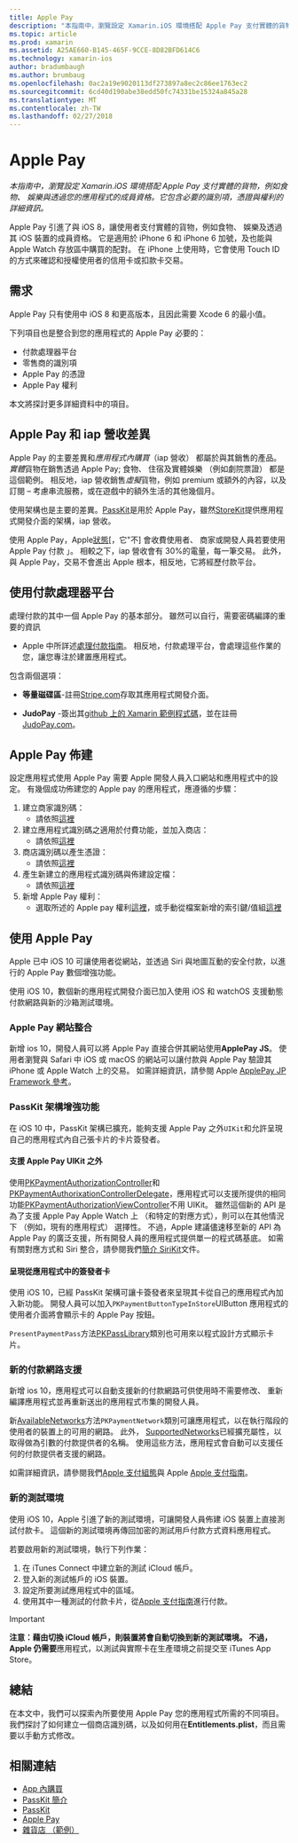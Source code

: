 ```yaml
---
title: Apple Pay
description: "本指南中，瀏覽設定 Xamarin.iOS 環境搭配 Apple Pay 支付實體的貨物，例如食物、 娛樂與透過您的應用程式的成員資格。 它包含必要的識別項，憑證與權利的詳細資訊。"
ms.topic: article
ms.prod: xamarin
ms.assetid: A25AE660-B145-465F-9CCE-8D82BFD614C6
ms.technology: xamarin-ios
author: bradumbaugh
ms.author: brumbaug
ms.openlocfilehash: 0ac2a19e9020113df273897a8ec2c86ee1763ec2
ms.sourcegitcommit: 6cd40d190abe38edd50fc74331be15324a845a28
ms.translationtype: MT
ms.contentlocale: zh-TW
ms.lasthandoff: 02/27/2018
---
```

# <a name="apple-pay"></a>Apple Pay

_本指南中，瀏覽設定 Xamarin.iOS 環境搭配 Apple Pay 支付實體的貨物，例如食物、 娛樂與透過您的應用程式的成員資格。它包含必要的識別項，憑證與權利的詳細資訊。_


Apple Pay 引進了與 iOS 8，讓使用者支付實體的貨物，例如食物、 娛樂及透過其 iOS 裝置的成員資格。 它是適用於 iPhone 6 和 iPhone 6 加號，及也能與 Apple Watch 存放區中購買的配對。 在 iPhone 上使用時，它會使用 Touch ID 的方式來確認和授權使用者的信用卡或扣款卡交易。


## <a name="requirements"></a>需求

Apple Pay 只有使用中 iOS 8 和更高版本，且因此需要 Xcode 6 的最小值。

下列項目也是整合到您的應用程式的 Apple Pay 必要的：

 - 付款處理器平台
 - 零售商的識別項
 - Apple Pay 的憑證
 - Apple Pay 權利

本文將探討更多詳細資料中的項目。

## <a name="differences-between-apple-pay-and-iap"></a>Apple Pay 和 iap 營收差異

Apple Pay 的主要差異和*應用程式內購買*（iap 營收） 都屬於與其銷售的產品。 *實體*貨物在銷售透過 Apple Pay; 食物、 住宿及實體娛樂 （例如劇院票證） 都是這個範例。 相反地，iap 營收銷售*虛擬*貨物，例如 premium 或額外的內容，以及訂閱 – 考慮串流服務，或在遊戲中的額外生活的其他幾個月。

使用架構也是主要的差異。[PassKit](https://developer.apple.com/library/ios/documentation/PassKit/Reference/PKPaymentAuthorizationViewController_Ref/)是用於 Apple Pay，雖然[StoreKit](https://developer.apple.com/library/ios/documentation/PassKit/Reference/PKPaymentAuthorizationViewController_Ref/)提供應用程式開發介面的架構，iap 營收。

使用 Apple Pay，Apple[狀態](https://developer.apple.com/apple-pay/Getting-Started-with-Apple-Pay.pdf)[，它"不] 會收費使用者、 商家或開發人員若要使用 Apple Pay 付款 」。 相較之下，iap 營收會有 30%的電量，每一筆交易。 此外，與 Apple Pay，交易不會進出 Apple 根本，相反地，它將經歷付款平台。


## <a name="using-a-payment-processor-platform"></a>使用付款處理器平台

處理付款的其中一個 Apple Pay 的基本部分。 雖然可以自行，需要密碼編譯的重要的資訊
- Apple 中所詳述[處理付款指南](https://developer.apple.com/library/ios/ApplePay_Guide/ProcessPayment.html)。
相反地，付款處理平台，會處理這些作業的您，讓您專注於建置應用程式。

包含兩個選項：

- **等量磁碟區**-註冊[Stripe.com](https://stripe.com/)存取其應用程式開發介面。

- **JudoPay** -簽出其[github 上的 Xamarin 範例程式碼](https://github.com/Judopay/Xamarin-Sample-App)，並在註冊[JudoPay.com](https://www.judopay.com/)。


## <a name="provisioning-for-apple-pay"></a>Apple Pay 佈建

設定應用程式使用 Apple Pay 需要 Apple 開發人員入口網站和應用程式中的設定。 有幾個成功佈建您的 Apple pay 的應用程式，應遵循的步驟：

1. 建立商家識別碼：
    - 請依照[這裡](~/ios/deploy-test/provisioning/capabilities/apple-pay-capabilities.md#merchantid)
2. 建立應用程式識別碼之適用於付費功能，並加入商店：
    - 請依照[這裡](~/ios/deploy-test/provisioning/capabilities/apple-pay-capabilities.md#appid)
3. 商店識別碼以產生憑證：
    - 請依照[這裡](~/ios/deploy-test/provisioning/capabilities/apple-pay-capabilities.md#certificate)
4. 產生新建立的應用程式識別碼與佈建設定檔：
    - 請依照[這裡](~/ios/get-started/installation/device-provisioning/manual-provisioning.md#provisioning)
5. 新增 Apple Pay 權利：
    - 選取所述的 Apple pay 權利[這裡](~/ios/deploy-test/provisioning/entitlements.md)，或手動從檔案新增的索引鍵/值組[這裡](~/ios/deploy-test/provisioning/entitlements.md)


## <a name="working-with-apple-pay"></a>使用 Apple Pay

Apple 已中 iOS 10 可讓使用者從網站，並透過 Siri 與地圖互動的安全付款，以進行的 Apple Pay 數個增強功能。

使用 iOS 10，數個新的應用程式開發介面已加入使用 iOS 和 watchOS 支援動態付款網路與新的沙箱測試環境。


### <a name="apple-pay-website-integration"></a>Apple Pay 網站整合

新增 ios 10，開發人員可以將 Apple Pay 直接合併其網站使用**ApplePay JS**。 使用者瀏覽與 Safari 中 iOS 或 macOS 的網站可以讓付款與 Apple Pay 驗證其 iPhone 或 Apple Watch 上的交易。 如需詳細資訊，請參閱 Apple [ApplePay JP Framework 參考](https://developer.apple.com/reference/applepayjs)。

### <a name="passkit-framework-enhancements"></a>PassKit 架構增強功能

在 iOS 10 中，PassKit 架構已擴充，能夠支援 Apple Pay 之外`UIKit`和允許呈現自己的應用程式內自己張卡片的卡片簽發者。


#### <a name="supporting-apple-pay-outside-of-uikit"></a>支援 Apple Pay UIKit 之外

使用[PKPaymentAuthorizationController](https://developer.apple.com/reference/passkit/pkpaymentauthorizationcontroller)和[PKPaymentAuthorixationControllerDelegate](https://developer.apple.com/reference/passkit/pkpaymentauthorizationcontrollerdelegate)，應用程式可以支援所提供的相同功能[PKPaymentAuthorizationViewController](https://developer.apple.com/reference/passkit/pkpaymentauthorizationviewcontroller)不用 UIKit。 雖然這個新的 API 是為了支援 Apple Pay Apple Watch 上 （和特定的對應方式），則可以在其他情況下 （例如，現有的應用程式） 選擇性。 不過，Apple 建議儘速移至新的 API 為 Apple Pay 的廣泛支援，所有開發人員的應用程式提供單一的程式碼基底。 如需有關對應方式和 Siri 整合，請參閱我們[簡介 SiriKit](~/ios/platform/sirikit/index.md)文件。

#### <a name="presenting-issuer-cards-from-within-apps"></a>呈現從應用程式中的簽發者卡

使用 iOS 10，已經 PassKit 架構可讓卡簽發者來呈現其卡從自己的應用程式內加入新功能。 開發人員可以加入`PKPaymentButtonTypeInStore`UIButton 應用程式的使用者介面將會顯示卡的 Apple Pay 按鈕。

`PresentPaymentPass`方法[PKPassLibrary](https://developer.apple.com/reference/passkit/pkpasslibrary)類別也可用來以程式設計方式顯示卡片。

### <a name="new-payment-network-support"></a>新的付款網路支援

新增 ios 10，應用程式可以自動支援新的付款網路可供使用時不需要修改、 重新編譯應用程式並再重新送出的應用程式市集的開發人員。

新[AvailableNetworks](https://developer.apple.com/reference/passkit/pkpaymentrequest/1833288-availablenetworks)方法`PKPaymentNetwork`類別可讓應用程式，以在執行階段的使用者的裝置上的可用的網路。 此外， [SupportedNetworks](https://developer.apple.com/reference/passkit/pkpaymentrequest/1619329-supportednetworks)已經擴充屬性，以取得做為引數的付款提供者的名稱。 使用這些方法，應用程式會自動可以支援任何的付款提供者支援的網路。

如需詳細資訊，請參閱我們[Apple 支付組態](~/ios/platform/apple-pay.md)與 Apple [Apple 支付指南](https://developer.apple.com/apple-pay/)。

### <a name="new-testing-environment"></a>新的測試環境

使用 iOS 10，Apple 引進了新的測試環境，可讓開發人員佈建 iOS 裝置上直接測試付款卡。 這個新的測試環境再傳回加密的測試用戶付款方式資料應用程式。

若要啟用新的測試環境，執行下列作業：

1. 在 iTunes Connect 中建立新的測試 iCloud 帳戶。
2. 登入新的測試帳戶的 iOS 裝置。
3. 設定所要測試應用程式中的區域。
4. 使用其中一種測試的付款卡片，從[Apple 支付指南](https://developer.apple.com/apple-pay/)進行付款。

> [!IMPORTANT]
>  **注意：**藉由切換 iCloud 帳戶，則裝置將會自動切換到新的測試環境。 不過，Apple 仍**需要**應用程式，以測試與實際卡在生產環境之前提交至 iTunes App Store。

## <a name="summary"></a>總結

在本文中，我們可以探索內所要使用 Apple Pay 您的應用程式所需的不同項目。 我們探討了如何建立一個商店識別碼，以及如何用在**Entitlements.plist**，而且需要以手動方式修改。


## <a name="related-links"></a>相關連結

- [App 內購買](~/ios/platform/in-app-purchasing/index.md)
- [PassKit 簡介](~/ios/platform/passkit.md)
- [PassKit](https://developer.apple.com/library/ios/documentation/PassKit/Reference/PKPaymentAuthorizationViewController_Ref/)
- [Apple Pay](https://developer.apple.com/apple-pay/)
- [雜貨店 （範例）](https://developer.xamarin.com/samples/monotouch/ios9/Emporium/)
